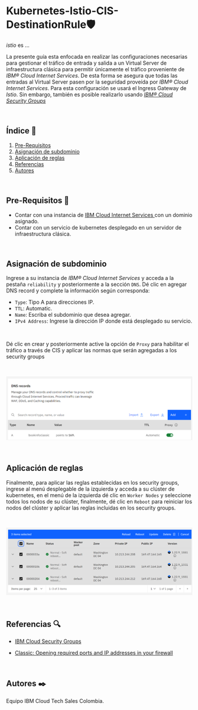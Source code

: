 # Kubernetes-Istio-CIS-DestinationRule:shield:

*istio* es ...

La presente guía esta enfocada en realizar las configuraciones necesarias para gestionar el tráfico de entrada y salida a un Virtual Server de infraestructura clásica para permitir únicamente el tráfico proveniente de *IBM® Cloud Internet Services*. De esta forma se asegura que todas las entradas al Virtual Server pasen por la seguridad proveída por *IBM® Cloud Internet Services*. Para esta configuración se usará el Ingress Gateway de *Istio*. Sin embargo, también es posible realizarlo usando <a href="https://github.com/emeloibmco/IBM-Cloud-Internet-Services-Security-Groups"> *IBM® Cloud Security Groups* </a>


<br />

## Índice  📰
1. [Pre-Requisitos](#Pre-Requisitos-pencil)
2. [Asignación de subdominio](#asignación-de-subdominio)
3. [Aplicación de reglas](#aplicación-de-reglas)
4. [Referencias](#Referencias-mag)
5. [Autores](#Autores-black_nib)
<br />

## Pre-Requisitos :pencil:
* Contar con una instancia de <a href="https://cloud.ibm.com/catalog/services/internet-services"> IBM Cloud Internet Services </a> con un dominio asignado.
* Contar con un servicio de kubernetes desplegado en un servidor de infraestructura clásica.
<br />

## Asignación de subdominio
Ingrese a su instancia de *IBM® Cloud Internet Services* y acceda a la pestaña ```reliability``` y posteriormente a la sección ```DNS```. Dé clic en agregar DNS record y complete la información según corresponda:
* ```Type```: Tipo A para direcciones IP. 
* ```TTL```: Automatic.
* ```Name```: Escriba el subdominio que desea agregar.
* ```IPv4 Address```: Ingrese la dirección IP donde está desplegado su servicio.
</br>

Dé clic en crear y posteriormente active la opción de ```Proxy``` para habilitar el tráfico a través de CIS y aplicar las normas que serán agregadas a los security groups

<br />
<p align="center"><img width="600" src="https://github.com/emeloibmco/IBM-Cloud-Internet-Services-Security-Groups/blob/main/Images/DNSsubdominio.png"></p>
<br />

## Aplicación de reglas

Finalmente, para aplicar las reglas establecidas en los security groups, ingrese al menú desplegable de la izquierda y acceda a su clúster de kubernetes, en el menú de la izquierda dé clic en ```Worker Nodes``` y seleccione todos los nodos de su clúster, finalmente, dé clic en ```Reboot``` para reiniciar los nodos del clúster y aplicar las reglas incluidas en los security groups.

<br />
<p align="center"><img width="600" src="https://github.com/emeloibmco/IBM-Cloud-Internet-Services-Security-Groups/blob/main/Images/nodosk8s.PNG"></p>
<br />

## Referencias :mag:
* <a href="https://www.ibm.com/cloud/blog/network-security-groups"> IBM Cloud Security Groups</a>

* <a href="https://cloud.ibm.com/docs/containers?topic=containers-firewall"> Classic: Opening required ports and IP addresses in your firewall</a>


<br />


## Autores :black_nib:
Equipo IBM Cloud Tech Sales Colombia.
<br />